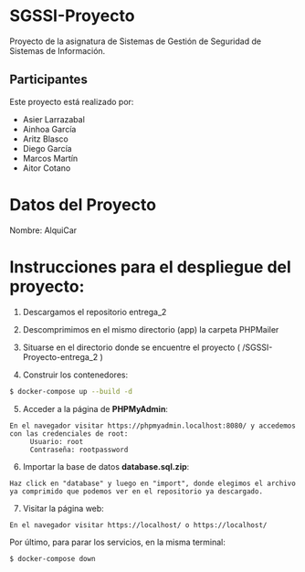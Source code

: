 # SGSSI-Proyecto
Proyecto de la asignatura de Sistemas de Gestión de Seguridad de Sistemas de Información.

## Participantes
Este proyecto está realizado por:
<ul dir="auto">
    <li>Asier Larrazabal</li>
    <li>Ainhoa García</li>
    <li>Aritz Blasco</li>
    <li>Diego García</li>
    <li>Marcos Martín</li>
    <li>Aitor Cotano</li>
</ul>

# Datos del Proyecto
Nombre: AlquiCar

# Instrucciones para el despliegue del proyecto:
1. Descargamos el repositorio entrega_2

2. Descomprimimos en el mismo directorio  (app) la carpeta PHPMailer
   
3. Situarse en el directorio donde se encuentre el proyecto ( /SGSSI-Proyecto-entrega_2 )

4. Construir los contenedores:
```sh
$ docker-compose up --build -d 
```
5. Acceder a la página de **PHPMyAdmin**:
```
En el navegador visitar https://phpmyadmin.localhost:8080/ y accedemos con las credenciales de root:
     Usuario: root
     Contraseña: rootpassword
```
6. Importar la base de datos **database.sql.zip**:
```
Haz click en "database" y luego en "import", donde elegimos el archivo ya comprimido que podemos ver en el repositorio ya descargado.
```
7. Visitar la página web:
```
En el navegador visitar https://localhost/ o https://localhost/
```

Por último, para parar los servicios, en la misma terminal:
```sh
$ docker-compose down
```
